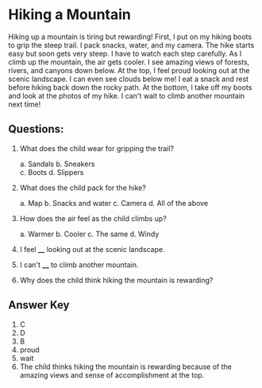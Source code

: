 # Hiking a Mountain

Hiking up a mountain is tiring but rewarding! First, I put on my hiking boots to grip the steep trail. I pack snacks, water, and my camera. The hike starts easy but soon gets very steep. I have to watch each step carefully. As I climb up the mountain, the air gets cooler. I see amazing views of forests, rivers, and canyons down below. At the top, I feel proud looking out at the scenic landscape. I can even see clouds below me! I eat a snack and rest before hiking back down the rocky path. At the bottom, I take off my boots and look at the photos of my hike. I can't wait to climb another mountain next time!

## Questions:

1. What does the child wear for gripping the trail?

   a. Sandals
   b. Sneakers  
   c. Boots
   d. Slippers

2. What does the child pack for the hike?

   a. Map
   b. Snacks and water
   c. Camera
   d. All of the above

3. How does the air feel as the child climbs up?

   a. Warmer
   b. Cooler
   c. The same
   d. Windy

4. I feel **\_\_** looking out at the scenic landscape.

5. I can't **\_\_** to climb another mountain.

6. Why does the child think hiking the mountain is rewarding?

## Answer Key

1. C
2. D
3. B
4. proud
5. wait
6. The child thinks hiking the mountain is rewarding because of the amazing views and sense of accomplishment at the top.
